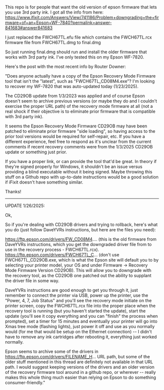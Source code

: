 This repo is for people that want the old version of epson firmware that lets you use 3rd party ink. I got all the info from here: https://www.ifixit.com/Answers/View/741186/Problem+downgrading+the+firmware+of+an+Epson+WF-7840?permalink=answer-841683#answer841683

I just replaced the FWCH67TL.efu file which contains the FWCH67TL.rcx firmware file from FWCH67TL.dmg to final.dmg

So just running final.dmg should run and install the older firmware that works with 3rd party ink. I've only tested this on my Epson WF-7820.



Here's the post with the most recent info by Router Downer:

"Does anyone actually have a copy of the Epson Recovery Mode Firmware tool that isn't the "latest", such as "FWCH67TL_CD08M4.exe"? I'm looking to recover my WF-7820 that was auto-updated today (1/23/2025).

The CD29OB update from 1/3/2023 was applied and of course Epson doesn't seem to archive previous versions (or maybe they do and I couldn't exercise the proper URL path) of the recovery mode firmware at all (not a real shock if their objective is to eliminate prior firmware that is compatible with 3rd party ink).

It seems the Epson Recovery Mode Firmware CD29OB may have been patched to eliminate prior firmware "side loading", so having access to the prior tool versions would be required for self-repair, etc. If you have a different experience, feel free to respond as it's unclear from the current comments if recent recovery comments were from the 1/3/2025 CD29OB update or something just prior.

If you have a proper link, or can provide the tool that'd be great. In theory if they're signed properly for Windows, it shouldn't be an issue versus providing a blind executable without it being signed. Maybe throwing this stuff on a Github repo with up-to-date instructions would be a good solution if iFixit doesn't have something similar.

Thanks!

---

UPDATE 1/26/2025:

Ok,

So if you're dealing with CD29OB drivers and trying to rollback, here's what you do (just follow DaveYVRs instructions, but here are the files you need):

https://ftp.epson.com/drivers/FW_CD08M4.... (this is the old firmware from DaveYVRs instructions, which you get the downgraded driver file from to use in the recovery process - FWCH67TL.rcx).
https://ftp.epson.com/drivers/FWCH67TL_C... (don't use FWCH67TL_CD29OB.exe, which is what the Epson site will default you to by selecting your printer model, your OS and under Firmware -> Recovery Mode Firmware Version CD29OB).
This will allow you to downgrade with the recovery tool, as the CD29OB one patched out the ability to supplant the driver file in some way.

DaveYVRs instructions are good enough to get you through it, just remember to connect the printer via USB, power up the printer, use the "Power, 4, 7, Job Status" and you'll see the recovery mode initiate on the printer screen, copy the FWCH67TL.rcx file into the proper place when the recovery tool is running (but you haven't started the update), start the update (you'll see it copy everything and you can "finish" the process when prompted), set a timer for 15 minutes and eventually your printer will go into Xmas tree mode (flashing lights), just power it off and use as you normally would (for me that would be setup on the Ethernet connection) -- I didn't have to remove any ink cartridges after rebooting it, everything just worked normally.

Epson seems to archive some of the drivers in https://ftp.epson.com/drivers/FILENAME_H... URL path, but some of the older stuff mentioned in this thread are definitely not available in that URL path. I would suggest keeping versions of the drivers and an older version of the recovery firmware tool around in a github repo, or wherever -- really makes this whole thing much easier than relying on Epson to do something consumer-friendly."